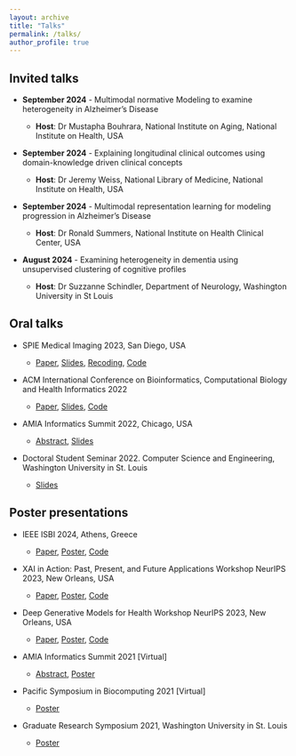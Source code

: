 ```yaml
---
layout: archive
title: "Talks"
permalink: /talks/
author_profile: true
---
```


## Invited talks

* **September 2024** - Multimodal normative Modeling to examine heterogeneity in Alzheimer’s Disease
    - **Host**: Dr Mustapha Bouhrara, National Institute on Aging, National Institute on Health, USA


* **September 2024** - Explaining longitudinal clinical outcomes using domain-knowledge driven clinical concepts
  - **Host**: Dr Jeremy Weiss, National Library of Medicine, National Institute on Health, USA
  
* **September 2024** - Multimodal representation learning for modeling progression in Alzheimer’s Disease
  - **Host**: Dr Ronald Summers, National Institute on Health Clinical Center, USA

* **August 2024** - Examining heterogeneity in dementia using unsupervised clustering of cognitive profiles
   - **Host**: Dr Suzzanne Schindler, Department of Neurology, Washington University in St Louis
     
## Oral talks

* SPIE Medical Imaging 2023, San Diego, USA
  - [Paper](https://www.spiedigitallibrary.org/conference-proceedings-of-spie/12465/1246503/Normative-modeling-using-multimodal-variational-autoencoders-to-identify-abnormal-brain/10.1117/12.2654369.short#_=_), [Slides](https://docs.google.com/presentation/d/13uWGCq-Co8ZOtEEuAgeXzQxv_0F9JK_B/edit?usp=sharing&ouid=115349843758068286456&rtpof=true&sd=true), [Recoding](https://www.spiedigitallibrary.org/conference-proceedings-of-spie/12465/1246503/Normative-modeling-using-multimodal-variational-autoencoders-to-identify-abnormal-brain/10.1117/12.2654369.short#_=_), [Code](https://github.com/SayantanKumar/SPIE_mmVAE)


* ACM International Conference on Bioinformatics, Computational Biology and Health Informatics 2022
  - [Paper](https://dl.acm.org/doi/pdf/10.1145/3535508.3545547), [Slides](https://docs.google.com/presentation/d/134QyrYlqLrQ38JfG6JYq0qKxD6f5gGOA/edit?usp=drive_link&ouid=115349843758068286456&rtpof=true&sd=true), [Code](https://github.com/SayantanKumar/clinical_concepts_EHR)

* AMIA Informatics Summit 2022, Chicago, USA 
  - [Abstract](https://drive.google.com/file/d/1yoAAvZDtYGd613bfbSoT1ZNqHNQqnqnn/view?usp=sharing), [Slides](https://drive.google.com/file/d/1Eq0Z5LQBA88gmkGL0ipHsaKd1CFK2-2H/view?usp=sharing)

* Doctoral Student Seminar 2022. Computer Science and Engineering, Washington University in St. Louis
  - [Slides](https://docs.google.com/presentation/d/1NvHXaeG9RxA1CMFfLlp43pE_gIX-wMkQ/edit?usp=sharing&ouid=115349843758068286456&rtpof=true&sd=true)


## Poster presentations

* IEEE ISBI 2024, Athens, Greece
  - [Paper](https://arxiv.org/abs/2312.00992), [Poster](https://drive.google.com/file/d/1-p1dKWOqMT2KAGSntIzTjefS_aXD38I_/view), [Code](https://github.com/SayantanKumar/ISBI_MoPoE)

* XAI in Action: Past, Present, and Future Applications Workshop NeurIPS 2023, New Orleans, USA
  - [Paper](https://openreview.net/pdf?id=hpuOA3nkVW), [Poster](https://drive.google.com/file/d/1ZWbgdFuhMwnDxd7FOKJbidzOVkmjGry0/view?usp=sharing), [Code](https://github.com/SayantanKumar/clinical_concepts_EHR)


* Deep Generative Models for Health Workshop NeurIPS 2023, New Orleans, USA
  - [Paper](https://openreview.net/pdf?id=khB5CQidql), [Poster](https://drive.google.com/file/d/12cgINdFOA10o4wuDUIt5_CmFxA1L_aun/view?usp=sharing), [Code](https://github.com/SayantanKumar/SPIE_mmVAE)


* AMIA Informatics Summit 2021 [Virtual]
  - [Abstract](https://drive.google.com/file/d/1pIN9EOMMumvu0wsA14CvFJCPjNxl1fts/view?usp=sharing), [Poster](https://drive.google.com/file/d/1dIhQDeLIN5atXQdvFdy-WVTOyhlMFqsP/view?usp=sharing)

* Pacific Symposium in Biocomputing 2021 [Virtual] 
  - [Poster](https://drive.google.com/file/d/1xMWpjBHdLPsZk9Bc_3D7Bbf0GJCMlj4h/view?usp=sharing)

* Graduate Research Symposium 2021, Washington University in St. Louis 
  - [Poster](https://drive.google.com/file/d/1dIhQDeLIN5atXQdvFdy-WVTOyhlMFqsP/view?usp=sharing)

    


